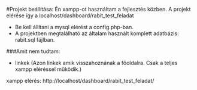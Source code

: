 #Projekt beállítása:
Én xampp-ot használtam a fejlesztés közben. A projekt elérése így a localhost/dashboard/rabit_test_feladat
- Be kell állítani a mysql elérést a config.php-ban.
- A projektben megtalálható az általam használt komplett adatbázis: rabit.sql fájlban.

###Amit nem tudtam:
- linkek (Azon linkek amik visszahoznának a főoldalra. Csak a teljes xampp eléréssel működik.)

xampp elérés: http://localhost/dashboard/rabit_test_feladat/